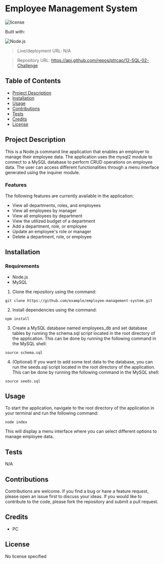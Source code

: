 
# Employee Management System

![license](https://img.shields.io/static/v1?label=license&message=No_license&color=blue&style=for-the-badge)

  Built with:

  ![Node.js](https://img.shields.io/badge/Node.js-43853D?style=for-the-badge&logo=node.js&logoColor=white)

> Live/deployment URL: N/A

> Repository URL: https://api.github.com/repos/ptrcao/12-SQL-02-Challenge

## Table of Contents

- [Project Description](#project-description)
- [Installation](#installation)
- [Usage](#usage)
- [Contributions](#contributions)
- [Tests](#tests)
- [Credits](#credits)
- [License](#license)


## Project Description
This is a Node.js command line application that enables an employer to manage their employee data. The application uses the mysql2 module to connect to a MySQL database to perform CRUD operations on employee data. The user can access different functionalities through a menu interface generated using the inquirer module.

### Features
The following features are currently available in the application:

* View all departments, roles, and employees
* View all employees by manager
* View all employees by department
* View the utilized budget of a department
* Add a department, role, or employee
* Update an employee's role or manager
* Delete a department, role, or employee

## Installation

### Requirements
* Node.js
* MySQL

1. Clone the repository using the command:
```
git clone https://github.com/example/employee-management-system.git
```

2. Install dependencies using the command:

```
npm install
```


3. Create a MySQL database named employees_db and set database tables by running the schema.sql script located in the root directory of the application. This can be done by running the following command in the MySQL shell:

```
source schema.sql
```


4. (Optional) If you want to add some test data to the database, you can run the seeds.sql script located in the root directory of the application. This can be done by running the following command in the MySQL shell:

```
source seeds.sql
```

## Usage
To start the application, navigate to the root directory of the application in your terminal and run the following command:

```
node index
```
This will display a menu interface where you can select different options to manage employee data.




## Tests
N/A

## Contributions
Contributions are welcome. If you find a bug or have a feature request, please open an issue first to discuss your ideas. If you would like to contribute to the code, please fork the repository and submit a pull request.

## Credits
- PC

## License
No license specified
